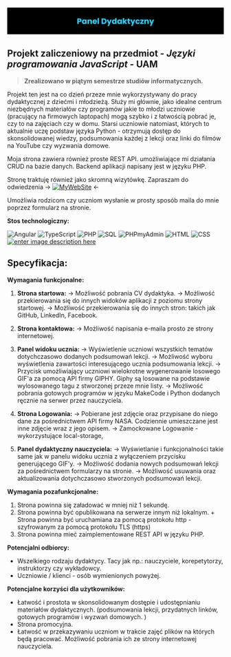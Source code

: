 
![enter image description here](https://raw.githubusercontent.com/Education-IT/Panel-Dydaktyczny/main/images/banner.png)
## Projekt zaliczeniowy na przedmiot - ***Języki programowania JavaScript*** - **UAM**

> **Zrealizowano w piątym semestrze studiów informatycznych.**

Projekt ten jest na co dzień przeze mnie wykorzystywany do pracy dydaktycznej z dziećmi i młodzieżą. Służy mi głównie, jako idealne centrum niezbędnych materiałów czy programów jakie to młodzi uczniowie (pracujący na firmowych laptopach) mogą szybko i z łatwością pobrać je, czy to na zajęciach czy w domu. Starsi uczniowie natomiast, których to aktualnie uczę podstaw języka Python - otrzymują dostęp do skonsolidowanej wiedzy, podsumowania każdej z lekcji oraz linki do filmów na YouTube czy wyzwania domowe. 

Moja strona zawiera również proste REST API. umożliwiające mi działania CRUD na bazie danych. Backend aplikacji napisany jest w języku PHP.   

Stronę traktuję również jako skromną wizytówkę. Zapraszam do odwiedzenia -> [ ![MyWebSite](https://img.shields.io/badge/website-000000?style=for-the-badge&logo=About.me&logoColor=white)](https://education-it.pl/) <-

Umożliwia rodzicom czy uczniom wysłanie w prosty sposób maila do mnie poprzez formularz na stronie.

**Stos technologiczny:**

![Angular](https://img.shields.io/badge/Angular-DD0031.svg?style=for-the-badge&logo=Angular&logoColor=white) ![TypeScript](https://img.shields.io/badge/PHP-777BB4.svg?style=for-the-badge&logo=PHP&logoColor=white) ![PHP](https://img.shields.io/badge/TypeScript-3178C6.svg?style=for-the-badge&logo=TypeScript&logoColor=white) ![SQL](https://img.shields.io/badge/MySQL-4479A1.svg?style=for-the-badge&logo=MySQL&logoColor=white) ![PHPmyAdmin](https://img.shields.io/badge/phpMyAdmin-6C78AF.svg?style=for-the-badge&logo=phpMyAdmin&logoColor=white) ![HTML](https://img.shields.io/badge/HTML5-E34F26.svg?style=for-the-badge&logo=HTML5&logoColor=white) ![CSS](https://img.shields.io/badge/CSS3-1572B6.svg?style=for-the-badge&logo=CSS3&logoColor=white) [ ![enter image description here](https://img.shields.io/badge/website-000000?style=for-the-badge&logo=About.me&logoColor=white)](https://education-it.pl/)


## Specyfikacja:
 **Wymagania funkcjonalne:**
1) **Strona startowa:**
-> Możliwość pobrania CV dydaktyka.
-> Możliwość przekierowania się do innych widoków aplikacji z poziomu strony startowej.
-> Możliwość przekierowania się do innych stron: takich jak GitHub, LinkedIn, Facebook.

2) **Strona kontaktowa:**
-> Możliwość napisania e-maila prosto ze strony internetowej.

3) **Panel widoku ucznia:**
-> Wyświetlenie uczniowi wszystkich tematów dotychczasowo dodanych podsumowań lekcji.
-> Możliwość wyboru wyświetlenia zawartości interesującego ucznia podsumowania lekcji.
-> Przycisk umożliwiający uczniowi wielokrotne wygenerowanie losowego GIF'a za pomocą API firmy GIPHY. Giphy są losowane na podstawie wylosowanego tagu z stworzonej przeze mnie listy.
-> Możliwość pobrania gotowych programów w języku MakeCode i Python dodanych ręcznie na serwer przez    	   nauczyciela.
 
4) **Strona Logowania:**
-> Pobierane jest zdjęcie oraz przypisane do niego dane za pośrednictwem API firmy NASA. Codziennie umieszczane jest inne zdjęcie wraz z jego opisem. 
-> Zamockowane Logowanie - wykorzystujące local-storage,

5) **Panel dydaktyczny nauczyciela:**
-> Wyświetlanie i funkcjonalności takie same jak w panelu widoku ucznia z wyłączeniem przycisku generującego GIF'y.
-> Możliwość dodania nowych podsumowań lekcji za pośrednictwem formularzy na stronie.
-> Możliwość usuwania oraz aktualizowania dotychczasowo stworzonych podsumowań lekcji.
 

**Wymagania pozafunkcjonalne:**
1) Strona powinna się załadować w mniej niż 1 sekundę.
2) Strona powinna być opublikowana na serwerze innym niż lokalnym. + Strona powinna być uruchamiana za pomocą protokołu http -  szyfrowanym za pomocą protokołu TLS (https)
3) Strona powinna mieć zaimplementowane REST API w języku PHP.

**Potencjalni odbiorcy:**
* Wszelkiego rodzaju dydaktycy. Tacy jak np.: nauczyciele, korepetytorzy, instruktorzy czy wykładowcy.
* Uczniowie / klienci - osób wymienionych powyżej.

**Potencjalne korzyści dla użytkowników:**
* Łatwość i prostota w skonsolidowanym dostępie i udostępnianiu materiałów dydaktycznych. (podsumowania lekcji, przydatnych linków, gotowych programów i wyzwań domowych. )
* Strona promocyjna.
* Łatwość w przekazywaniu uczniom w trakcie zajęć plików na których będą pracować. Możliwość pobrania ich ze strony internetowej nauczyciela.
